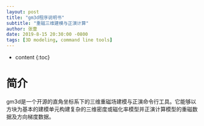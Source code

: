 ```yaml
---
layout: post
title: "gm3d程序说明书"
subtitle: "重磁三维建模与正演计算"
author: 张壹
date: 2019-8-15 20:30:00 -0800
tags: [3D modeling, command line tools]
---
```


* content
{:toc}


# 简介
gm3d是一个开源的直角坐标系下的三维重磁场建模与正演命令行工具。它能够以方块为基本的建模单元构建复杂的三维密度或磁化率模型并正演计算模型的重磁数据及方向梯度数据。
